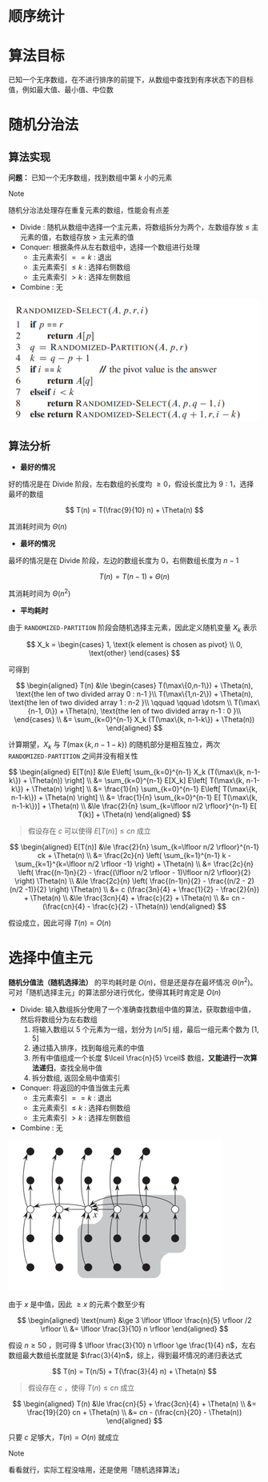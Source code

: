 # 顺序统计

# 算法目标

已知一个无序数组，在不进行排序的前提下，从数组中查找到有序状态下的目标值，例如最大值、最小值、中位数

# 随机分治法

## 算法实现

**问题：** 已知一个无序数组，找到数组中第 $k$ 小的元素

> [!note]
> 随机分治法处理存在重复元素的数组，性能会有点差

- Divide : 随机从数组中选择一个主元素，将数组拆分为两个，左数组存放 $\le$ 主元素的值，右数组存放 $>$ 主元素的值
- Conquer: 根据条件从左右数组中，选择一个数组进行处理
    - 主元素索引 $== k$ : 退出
    - 主元素索引 $\le k$ : 选择右侧数组
    - 主元素索引 $> k$ : 选择左侧数组
- Combine : 无

![alt|c,60](../../image/algorithm/randselect.png)

## 算法分析

- **最好的情况**

好的情况是在 Divide 阶段，左右数组的长度均 $\ge 0$，假设长度比为 $9 : 1$，选择最坏的数组

$$
    T(n) = T(\frac{9}{10} n) + \Theta(n)
$$

其消耗时间为 $\Theta(n)$

- **最坏的情况**

最坏的情况是在 Divide 阶段，左边的数组长度为 $0$，右侧数组长度为 $n-1$

$$
    T(n) = T(n-1) + \Theta(n)
$$

其消耗时间为 $\Theta(n^2)$

- **平均耗时**

由于 `RANDOMIZED-PARTITION` 阶段会随机选择主元素，因此定义随机变量 $X_k$ 表示

$$
    X_k = \begin{cases}
        1, \text{k element is chosen as pivot} \\
        0, \text{other}
    \end{cases}
$$

可得到

$$
    \begin{aligned}
        T(n) &\le \begin{cases}
            T(\max\{0,n-1\}) + \Theta(n), \text{the len of two divided array 0 : n-1  }\\
            T(\max\{1,n-2\}) + \Theta(n), \text{the len of two divided array 1 : n-2  }\\
            \qquad \qquad \dotsm \\
            T(\max\{n-1, 0\}) + \Theta(n), \text{the len of two divided array n-1 : 0  }\\
        \end{cases} \\
            &= \sum_{k=0}^{n-1} X_k (T(\max\{k, n-1-k\}) + \Theta(n))
    \end{aligned}
$$

计算期望，$X_k$ 与 $T(\max\{k, n-1-k\})$ 的随机部分是相互独立，两次 `RANDOMIZED-PARTITION` 之间并没有相关性

$$
    \begin{aligned}
        E[T(n)] &\le E\left[ \sum_{k=0}^{n-1} X_k (T(\max\{k, n-1-k\}) + \Theta(n)) \right] \\
                &= \sum_{k=0}^{n-1} E[X_k] E\left[ T(\max\{k, n-1-k\}) + \Theta(n) \right] \\
                &= \frac{1}{n} \sum_{k=0}^{n-1}  E\left[ T(\max\{k, n-1-k\}) + \Theta(n) \right] \\
                &= \frac{1}{n} \sum_{k=0}^{n-1} E[ T(\max\{k, n-1-k\})] + \Theta(n) \\
                &\le \frac{2}{n} \sum_{k=\lfloor n/2 \rfloor}^{n-1} E[ T(k)] + \Theta(n) 
    \end{aligned}
$$

> 假设存在 $c$ 可以使得 $E[T(n)] \le cn$ 成立

$$
    \begin{aligned}
        E[T(n)] &\le \frac{2}{n} \sum_{k=\lfloor n/2 \rfloor}^{n-1} ck + \Theta(n) \\
                &= \frac{2c}{n} \left( \sum_{k=1}^{n-1} k - \sum_{k=1}^{k=\lfloor n/2 \rfloor -1} \right) + \Theta(n) \\
                &= \frac{2c}{n} \left( \frac{(n-1)n}{2} - \frac{(\lfloor n/2 \rfloor - 1)\lfloor n/2 \rfloor}{2}  \right) \Theta(n) \\
                &\le \frac{2c}{n} \left( \frac{(n-1)n}{2} - \frac{(n/2 - 2)(n/2 -1)}{2}  \right) \Theta(n) \\
                &= c (\frac{3n}{4} + \frac{1}{2} - \frac{2}{n}) + \Theta(n) \\
                &\le \frac{3cn}{4} + \frac{c}{2} + \Theta(n) \\
                &= cn - (\frac{cn}{4} - \frac{c}{2} - \Theta(n))
    \end{aligned}
$$

假设成立，因此可得 $T(n) = O(n)$
 
# 选择中值主元

**随机分值法（随机选择法）** 的平均耗时是 $O(n)$，但是还是存在最坏情况 $\Theta(n^2)$。可对「随机选择主元」的算法部分进行优化，使得其耗时肯定是 $O(n)$

- Divide: 输入数组拆分使用了一个准确查找数组中值的算法，获取数组中值，然后将数组分为左右数组
    1. 将输入数组以 $5$ 个元素为一组，划分为 $\lfloor n/5 \rfloor$ 组，最后一组元素个数为 $[1,5]$
    2. 通过插入排序，找到每组元素的中值
    3. 所有中值组成一个长度 $\lceil \frac{n}{5} \rceil$ 数组，**又能进行一次算法递归**，查找全局中值
    4. 拆分数组, 返回全局中值索引
- Conquer: 将返回的中值当做主元素
    - 主元素索引 $== k$ : 退出
    - 主元素索引 $\le k$ : 选择右侧数组
    - 主元素索引 $> k$ : 选择左侧数组
- Combine : 无


![alt|c,40](../../image/algorithm/select.png)

由于 $x$ 是中值，因此 $\ge x$ 的元素个数至少有

$$
    \begin{aligned}
        \text{num} &\ge 3 \lfloor \lfloor \frac{n}{5} \rfloor /2 \rfloor \\
                            &= \lfloor \frac{3}{10} n \rfloor
    \end{aligned}
$$

假设 $n \ge 50$ ，则可得 $ \lfloor \frac{3}{10} n \rfloor \ge \frac{1}{4} n$，左右数组最大数组长度就是 $\frac{3}{4}n$，综上，得到最坏情况的递归表达式

$$
    T(n) = T(n/5) +  T(\frac{3}{4} n) + \Theta(n)
$$

> 假设存在 $c$ ，使得 $T(n) \le cn$ 成立

$$
    \begin{aligned}
        T(n) &\le \frac{cn}{5} + \frac{3cn}{4} + \Theta(n) \\
             &= \frac{19}{20} cn + \Theta(n) \\
             &= cn - (\frac{cn}{20} - \Theta(n))
    \end{aligned}
$$

只要 $c$ 足够大，$T(n) = O(n)$ 就成立

> [!note]
> 看看就行，实际工程没啥用，还是使用「随机选择算法」



